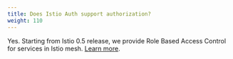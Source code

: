 ```yaml
---
title: Does Istio Auth support authorization?
weight: 110
---
```


Yes. Starting from Istio 0.5 release, we provide Role Based Access Control for services in Istio mesh. [Learn more](/docs/concepts/security/rbac/).
